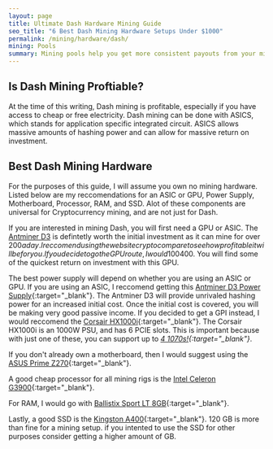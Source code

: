 ```yaml
---
layout: page
title: Ultimate Dash Hardware Mining Guide
seo_title: "6 Best Dash Mining Hardware Setups Under $1000"
permalink: /mining/hardware/dash/
mining: Pools
summary: Mining pools help you get more consistent payouts from your mining hardware. Instead of getting paid when you find a block you will be paid based on your total share of contribution to your selected mining pool. 
---
```


## Is Dash Mining Proftiable?

At the time of this writing, Dash mining is profitable, especially if you have access to cheap or free electricity. Dash mining can be done with ASICS, which stands for application specific integrated circuit. ASICS allows massive amounts of hashing power and can allow for massive return on investment.

## Best Dash Mining Hardware

For the purposes of this guide, I will assume you own no mining hardware. Listed below are my reccomendations for an ASIC or GPU, Power Supply, Motherboard, Processor, RAM, and SSD. Alot of these components are universal for Cryptocurrency mining, and are not just for Dash. 

If you are interested in mining Dash, you will first need a GPU or ASIC. The [Antminer D3](https://rover.ebay.com/rover/1/711-53200-19255-0/1?icep_id=114&ipn=icep&toolid=20004&campid=5338053182&mpre=https%3A%2F%2Fwww.ebay.com%2Fsch%2Fi.html%3F_odkw%3Devga%2B1000%2Bgq%26_osacat%3D0%26_from%3DR40%26_trksid%3Dp2045573.m570.l1313.TR12.TRC2.A0.H0.Xantminer%2Bd3.TRS0%26_nkw%3Dantminer%2Bd3%26_sacat%3D0) is defintetly worth the initial investment as it can mine for over $200 a day. I reccomend using the website cryptocompare to see how profitable it will be for you. If you decide to go the GPU route, I would 100% reccomend the [GeForce GTX 1080](https://rover.ebay.com/rover/1/711-53200-19255-0/1?icep_id=114&ipn=icep&toolid=20004&campid=5338053182&mpre=https%3A%2F%2Fwww.ebay.com%2Fitm%2FASUS-GeForce-GTX-1080-Ti-DirectX-12-TURBO-GTX1080TI-11G-11GB-352-Bit-GDDR5X-PCI%2F382177688689%3Fepid%3D738097086%26hash%3Ditem58fb90bc71%3Ag%3A368AAOSwEotZ0sHE){:target="_blank"}. The 1070 has an upfront cost of around ~$400. You will find some of the quickest return on investment with this GPU. 

The best power supply will depend on whether you are using an ASIC or GPU. If you are using an ASIC, I reccomend getting this [Antminer D3 Power Supply](https://rover.ebay.com/rover/1/711-53200-19255-0/1?icep_id=114&ipn=icep&toolid=20004&campid=5338053182&mpre=https%3A%2F%2Fwww.ebay.com%2Fsch%2Fi.html%3F_odkw%3Dantminer%2Bpower%2Bsupply%26_osacat%3D0%26_from%3DR40%26_trksid%3Dp2045573.m570.l1313.TR0.TRC0.H0.Xantminer%2Bpower%2Bsupply%2Bd3.TRS0%26_nkw%3Dantminer%2Bpower%2Bsupply%2Bd3%26_sacat%3D0){:target="_blank"}. The Antminer D3 will provide unrivaled hashing power for an increased initial cost. Once the initial cost is covered, you will be making very good passive income. If you decided to get a GPI instead, I would reccomend the [Corsair HX1000i](http://amzn.to/2gPCkgO){:target="_blank"}. The Corsair HX1000i is an 1000W PSU, and has 6 PCIE slots. This is important because with just one of these, you can support up to *[4 1070s!](https://rover.ebay.com/rover/1/711-53200-19255-0/1?icep_id=114&ipn=icep&toolid=20004&campid=5338053182&mpre=https%3A%2F%2Fwww.ebay.com%2Fsch%2Fi.html%3F_from%3DR40%26_trksid%3Dp2047675.m570.l1311.R3.TR11.TRC1.A0.H0.Xcorsair%2Bhx.TRS0%26_nkw%3Dcorsair%2Bhx1000i%26_sacat%3D0){:target="_blank"}*.

If you don't already own a motherboard, then I would suggest using the [ASUS Prime Z270](https://rover.ebay.com/rover/1/711-53200-19255-0/1?icep_id=114&ipn=icep&toolid=20004&campid=5338053182&mpre=https%3A%2F%2Fwww.ebay.com%2Fsch%2Fi.html%3F_odkw%3Dradeon%2Brx%2Bvega%2B64%26_osacat%3D0%26_from%3DR40%26_trksid%3Dp2045573.m570.l1311.R1.TR10.TRC1.A0.H0.Xasus%2Bprime%2Bz.TRS0%26_nkw%3Dasus%2Bprime%2Bz270-a%26_sacat%3D0){:target="_blank"}.

A good cheap processor for all mining rigs is the [Intel Celeron G3900](https://rover.ebay.com/rover/1/711-53200-19255-0/1?icep_id=114&ipn=icep&toolid=20004&campid=5338053182&mpre=https%3A%2F%2Fwww.ebay.com%2Fitm%2FNew-Intel-Celeron-G3900-Skylake-Dual-Core-2-8-GHz-LGA-1151-65W-BX80662G3900%2F272983283845%3Fepid%3D2254421607%26hash%3Ditem3f8f125885%3Ag%3AJs0AAOSwiHpaMxK1){:target="_blank"}.

For RAM, I would go with [Ballistix Sport LT 8GB](https://rover.ebay.com/rover/1/711-53200-19255-0/1?icep_id=114&ipn=icep&toolid=20004&campid=5338053182&mpre=https%3A%2F%2Fwww.ebay.com%2Fitm%2FBallistix-Sport-LT-8GB-2-x-4GB-288-Pin-DDR4-SDRAM-DDR4-2400-PC4-19200-Deskto%2F302186302490%3Fepid%3D11011375574%26hash%3Ditem465bb50c1a%3Ag%3AF5AAAOSw4QVZz728){:target="_blank"}. 

Lastly, a good SSD is the [Kingston A400](https://rover.ebay.com/rover/1/711-53200-19255-0/1?icep_id=114&ipn=icep&toolid=20004&campid=5338053182&mpre=https%3A%2F%2Fwww.ebay.com%2Fitm%2FKingston-A400-120GB-Internal-SATA-Solid-State-Drive-for-Laptops-and-Desktops%2F202062633818%3Fepid%3D2255075931%26hash%3Ditem2f0bdf1b5a%3Ag%3ADhIAAOSwnHZYkxhk){:target="_blank"}. 120 GB is more than fine for a mining setup. if you intented to use the SSD for other purposes consider getting a higher amount of GB.





